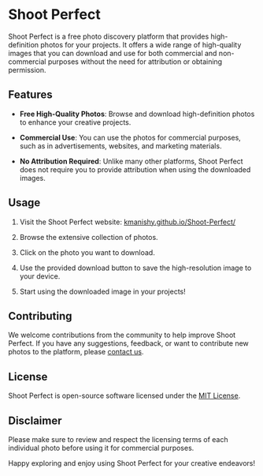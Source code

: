 # Shoot Perfect

Shoot Perfect is a free photo discovery platform that provides high-definition photos for your projects. It offers a wide range of high-quality images that you can download and use for both commercial and non-commercial purposes without the need for attribution or obtaining permission.

## Features

- **Free High-Quality Photos**: Browse and download high-definition photos to enhance your creative projects.

- **Commercial Use**: You can use the photos for commercial purposes, such as in advertisements, websites, and marketing materials.

- **No Attribution Required**: Unlike many other platforms, Shoot Perfect does not require you to provide attribution when using the downloaded images.

## Usage

1. Visit the Shoot Perfect website: [kmanishy.github.io/Shoot-Perfect/](kmanishy.github.io/Shoot-Perfect/)

2. Browse the extensive collection of photos.

3. Click on the photo you want to download.

4. Use the provided download button to save the high-resolution image to your device.

5. Start using the downloaded image in your projects!

## Contributing

We welcome contributions from the community to help improve Shoot Perfect. If you have any suggestions, feedback, or want to contribute new photos to the platform, please [contact us](mailto:my1000088@gmail.com).

## License

Shoot Perfect is open-source software licensed under the [MIT License](LICENSE).

## Disclaimer

Please make sure to review and respect the licensing terms of each individual photo before using it for commercial purposes.

Happy exploring and enjoy using Shoot Perfect for your creative endeavors!
